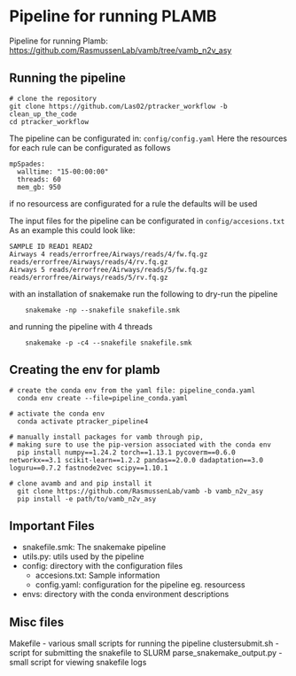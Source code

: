 # Pipeline for running PLAMB
Pipeline for running Plamb: https://github.com/RasmussenLab/vamb/tree/vamb_n2v_asy


## Running the pipeline
```
# clone the repository
git clone https://github.com/Las02/ptracker_workflow -b clean_up_the_code
cd ptracker_workflow
```

The pipeline can be configurated in: ``` config/config.yaml ```
Here the resources for each rule can be configurated as follows
```
mpSpades:
  walltime: "15-00:00:00"
  threads: 60
  mem_gb: 950
```
if no resourcess are configurated for a rule the defaults will be used

The input files for the pipeline can be configurated in ``` config/accesions.txt ``` 
As an example this could look like:
```
SAMPLE ID READ1 READ2
Airways 4 reads/errorfree/Airways/reads/4/fw.fq.gz reads/errorfree/Airways/reads/4/rv.fq.gz
Airways 5 reads/errorfree/Airways/reads/5/fw.fq.gz reads/errorfree/Airways/reads/5/rv.fq.gz
```

with an installation of snakemake run the following to dry-run the pipeline
```
	snakemake -np --snakefile snakefile.smk
```
and running the pipeline with 4 threads
```
	snakemake -p -c4 --snakefile snakefile.smk
```

## Creating the env for plamb
```
# create the conda env from the yaml file: pipeline_conda.yaml
  conda env create --file=pipeline_conda.yaml

# activate the conda env
  conda activate ptracker_pipeline4

# manually install packages for vamb through pip,
# making sure to use the pip-version associated with the conda env
  pip install numpy==1.24.2 torch==1.13.1 pycoverm==0.6.0 networkx==3.1 scikit-learn==1.2.2 pandas==2.0.0 dadaptation==3.0 loguru==0.7.2 fastnode2vec scipy==1.10.1

# clone avamb and and pip install it
  git clone https://github.com/RasmussenLab/vamb -b vamb_n2v_asy
  pip install -e path/to/vamb_n2v_asy
```
## Important Files
- snakefile.smk: The snakemake pipeline
- utils.py: utils used by the pipeline
- config: directory with the configuration files
  - accesions.txt: Sample information
  - config.yaml: configuration for the pipeline eg. resourcess
- envs: directory with the conda environment descriptions

## Misc files
Makefile - various small scripts for running the pipeline
clustersubmit.sh - script for submitting the snakefile to SLURM
parse_snakemake_output.py - small script for viewing snakefile logs

